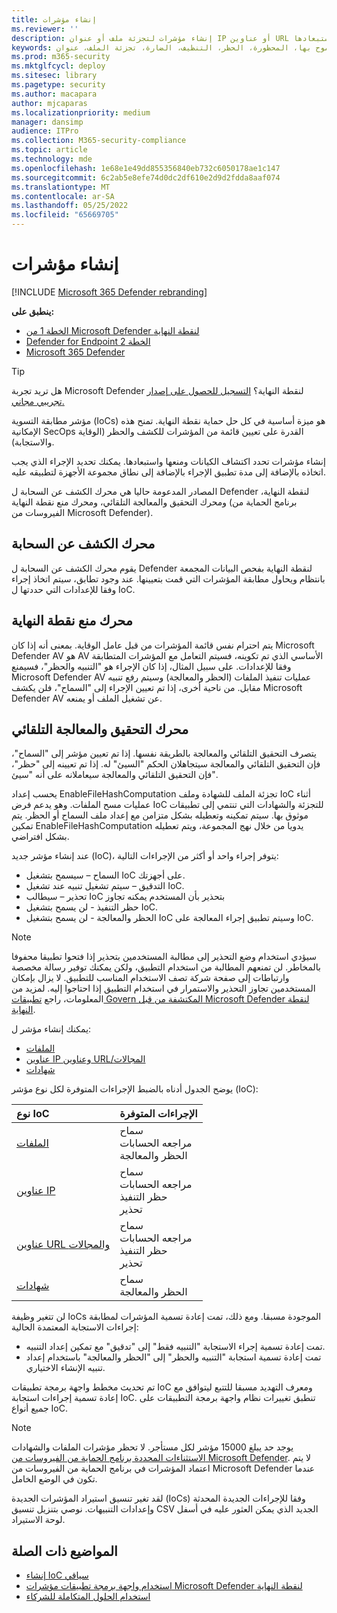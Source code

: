 ```yaml
---
title: إنشاء مؤشرات
ms.reviewer: ''
description: إنشاء مؤشرات لتجزئة ملف أو عنوان IP أو عناوين URL أو المجالات التي تحدد الكشف عن الكيانات ومنعها واستبعادها.
keywords: الإدارة، المسموح بها، المحظورة، الحظر، التنظيف، الضارة، تجزئة الملف، عنوان ip، urls، المجال
ms.prod: m365-security
ms.mktglfcycl: deploy
ms.sitesec: library
ms.pagetype: security
ms.author: macapara
author: mjcaparas
ms.localizationpriority: medium
manager: dansimp
audience: ITPro
ms.collection: M365-security-compliance
ms.topic: article
ms.technology: mde
ms.openlocfilehash: 1e68e1e49dd855356840eb732c6050178ae1c147
ms.sourcegitcommit: 6c2ab5e8efe74d0dc2df610e2d9d2fdda8aaf074
ms.translationtype: MT
ms.contentlocale: ar-SA
ms.lasthandoff: 05/25/2022
ms.locfileid: "65669705"
---
```

# <a name="create-indicators"></a>إنشاء مؤشرات

[!INCLUDE [Microsoft 365 Defender rebranding](../../includes/microsoft-defender.md)]

**ينطبق على:**

- [الخطة 1 من Microsoft Defender لنقطة النهاية](/microsoft-365/security/defender-endpoint/defender-endpoint-plan-1)
- [Defender for Endpoint الخطة 2](https://go.microsoft.com/fwlink/p/?linkid=2154037)
- [Microsoft 365 Defender](https://go.microsoft.com/fwlink/?linkid=2118804)

> [!TIP]
>
> هل تريد تجربة Microsoft Defender لنقطة النهاية؟ [التسجيل للحصول على إصدار تجريبي مجاني.](https://www.microsoft.com/WindowsForBusiness/windows-atp?ocid=docs-wdatp-automationexclusionlist-abovefoldlink)

مؤشر مطابقة التسوية (IoCs) هو ميزة أساسية في كل حل حماية نقطة النهاية. تمنح هذه الإمكانية SecOps القدرة على تعيين قائمة من المؤشرات للكشف والحظر (الوقاية والاستجابة).

إنشاء مؤشرات تحدد اكتشاف الكيانات ومنعها واستبعادها. يمكنك تحديد الإجراء الذي يجب اتخاذه بالإضافة إلى مدة تطبيق الإجراء بالإضافة إلى نطاق مجموعة الأجهزة لتطبيقه عليه.

المصادر المدعومة حاليا هي محرك الكشف عن السحابة ل Defender لنقطة النهاية، ومحرك التحقيق والمعالجة التلقائي، ومحرك منع نقطة النهاية (برنامج الحماية من الفيروسات من Microsoft Defender).

## <a name="cloud-detection-engine"></a>محرك الكشف عن السحابة

يقوم محرك الكشف عن السحابة ل Defender لنقطة النهاية بفحص البيانات المجمعة بانتظام ويحاول مطابقة المؤشرات التي قمت بتعيينها. عند وجود تطابق، سيتم اتخاذ إجراء وفقا للإعدادات التي حددتها ل IoC.

## <a name="endpoint-prevention-engine"></a>محرك منع نقطة النهاية

يتم احترام نفس قائمة المؤشرات من قبل عامل الوقاية. بمعنى أنه إذا كان Microsoft Defender AV هو AV الأساسي الذي تم تكوينه، فسيتم التعامل مع المؤشرات المتطابقة وفقا للإعدادات. على سبيل المثال، إذا كان الإجراء هو "التنبيه والحظر"، فسيمنع Microsoft Defender AV عمليات تنفيذ الملفات (الحظر والمعالجة) وسيتم رفع تنبيه مقابل. من ناحية أخرى، إذا تم تعيين الإجراء إلى "السماح"، فلن يكشف Microsoft Defender AV عن تشغيل الملف أو يمنعه.

## <a name="automated-investigation-and-remediation-engine"></a>محرك التحقيق والمعالجة التلقائي

يتصرف التحقيق التلقائي والمعالجة بالطريقة نفسها. إذا تم تعيين مؤشر إلى "السماح"، فإن التحقيق التلقائي والمعالجة سيتجاهلان الحكم "السيئ" له. إذا تم تعيينه إلى "حظر"، فإن التحقيق التلقائي والمعالجة سيعاملانه على أنه "سيئ".

يحسب إعداد EnableFileHashComputation تجزئة الملف للشهادة وملف IoC أثناء عمليات مسح الملفات. وهو يدعم فرض IoC للتجزئة والشهادات التي تنتمي إلى تطبيقات موثوق بها. سيتم تمكينه وتعطيله بشكل متزامن مع إعداد ملف السماح أو الحظر. يتم تمكين EnableFileHashComputation يدويا من خلال نهج المجموعة، ويتم تعطيله بشكل افتراضي.

عند إنشاء مؤشر جديد (IoC)، يتوفر إجراء واحد أو أكثر من الإجراءات التالية:

- السماح – سيسمح بتشغيل IoC على أجهزتك.
- التدقيق – سيتم تشغيل تنبيه عند تشغيل IoC.
- تحذير – سيطالب IoC بتحذير بأن المستخدم يمكنه تجاوز 
- حظر التنفيذ - لن يسمح بتشغيل IoC.
- الحظر والمعالجة - لن يسمح بتشغيل IoC وسيتم تطبيق إجراء المعالجة على IoC.

>[!NOTE]
> سيؤدي استخدام وضع التحذير إلى مطالبة المستخدمين بتحذير إذا فتحوا تطبيقا محفوفا بالمخاطر. لن تمنعهم المطالبة من استخدام التطبيق، ولكن يمكنك توفير رسالة مخصصة وارتباطات إلى صفحة شركة تصف الاستخدام المناسب للتطبيق. لا يزال بإمكان المستخدمين تجاوز التحذير والاستمرار في استخدام التطبيق إذا احتاجوا إليه. لمزيد من المعلومات، راجع [تطبيقات Govern المكتشفة من قبل Microsoft Defender لنقطة النهاية](/cloud-app-security/mde-govern).

يمكنك إنشاء مؤشر ل:

- [الملفات](indicator-file.md)
- [عناوين IP وعناوين URL/المجالات](indicator-ip-domain.md)
- [شهادات](indicator-certificates.md)

يوضح الجدول أدناه بالضبط الإجراءات المتوفرة لكل نوع مؤشر (IoC):

| نوع IoC | الإجراءات المتوفرة |
|:---|:---|
| [الملفات](indicator-file.md) | سماح <br> مراجعه الحسابات <br> الحظر والمعالجة |
| [عناوين IP](indicator-ip-domain.md) | سماح <br> مراجعه الحسابات <br> حظر التنفيذ <br> تحذير |
| [عناوين URL والمجالات](indicator-ip-domain.md) | سماح <br> مراجعه الحسابات <br> حظر التنفيذ<br> تحذير |
| [شهادات](indicator-certificates.md) | سماح <br> الحظر والمعالجة |

لن تتغير وظيفة IoCs الموجودة مسبقا. ومع ذلك، تمت إعادة تسمية المؤشرات لمطابقة إجراءات الاستجابة المعتمدة الحالية:

- تمت إعادة تسمية إجراء الاستجابة "التنبيه فقط" إلى "تدقيق" مع تمكين إعداد التنبيه.
- تمت إعادة تسمية استجابة "التنبيه والحظر" إلى "الحظر والمعالجة" باستخدام إعداد تنبيه الإنشاء الاختياري.

تم تحديث مخطط واجهة برمجة تطبيقات IoC ومعرف التهديد مسبقا للتتبع ليتوافق مع إعادة تسمية إجراءات استجابة IoC. تنطبق تغييرات نظام واجهة برمجة التطبيقات على جميع أنواع IoC.

> [!Note]
> يوجد حد يبلغ 15000 مؤشر لكل مستأجر. لا تحظر مؤشرات الملفات والشهادات [الاستثناءات المحددة برنامج الحماية من الفيروسات من Microsoft Defender](/windows/security/threat-protection/microsoft-defender-antivirus/configure-exclusions-microsoft-defender-antivirus). لا يتم اعتماد المؤشرات في برنامج الحماية من الفيروسات من Microsoft Defender عندما تكون في الوضع الخامل.
>
> لقد تغير تنسيق استيراد المؤشرات الجديدة (IoCs) وفقا للإجراءات الجديدة المحدثة وإعدادات التنبيهات. نوصي بتنزيل تنسيق CSV الجديد الذي يمكن العثور عليه في أسفل لوحة الاستيراد.

## <a name="related-topics"></a>المواضيع ذات الصلة

- [إنشاء IoC سياقي](respond-file-alerts.md#add-indicator-to-block-or-allow-a-file)
- [استخدام واجهة برمجة تطبيقات مؤشرات Microsoft Defender لنقطة النهاية](ti-indicator.md)
- [استخدام الحلول المتكاملة للشركاء](partner-applications.md)
